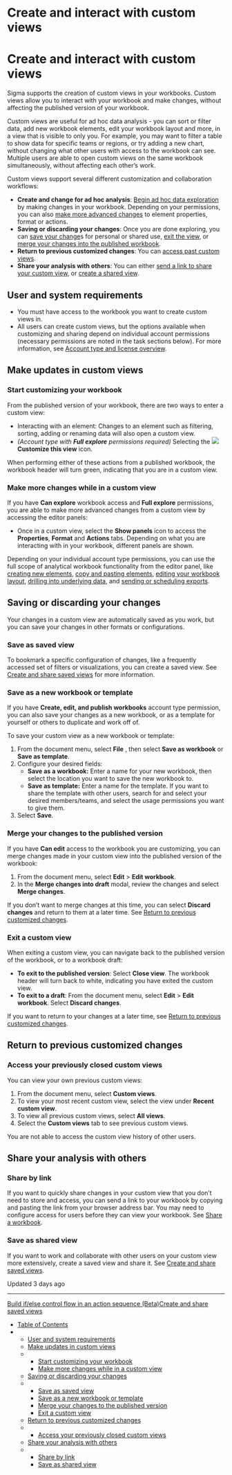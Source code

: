 # Create and interact with custom views

# Create and interact with custom views

Sigma supports the creation of custom views in your workbooks. Custom views allow you to interact with your workbook and make changes, without affecting the published version of your workbook.

Custom views are useful for ad hoc data analysis - you can sort or filter data, add new workbook elements, edit your workbook layout and more, in a view that is visible to only you. For example, you may want to filter a table to show data for specific teams or regions, or try adding a new chart, without changing what other users with access to the workbook can see. Multiple users are able to open custom views on the same workbook simultaneously, without affecting each other’s work.

Custom views support several different customization and collaboration workflows:

* **Create and change for ad hoc analysis**: [Begin ad hoc data exploration](/docs/create-and-interact-with-custom-views#start-customizing-your-workbook) by making changes in your workbook. Depending on your permissions, you can also [make more advanced changes](/docs/create-and-interact-with-custom-views#make-more-changes-while-in-a-custom-view) to element properties, format or actions.
* **Saving or discarding your changes**: Once you are done exploring, you can [save your change](/docs/create-and-interact-with-custom-views#saving-or-discarding-your-changes)s for personal or shared use, [exit the view](/docs/create-and-interact-with-custom-views#exit-a-custom-view), or [merge your changes into the published workbook](/docs/create-and-interact-with-custom-views#merge-your-changes-to-the-published-version).
* **Return to previous customized changes**: You can [access past custom views](/docs/create-and-interact-with-custom-views#access-your-previously-closed-custom-views).
* **Share your analysis with others**: You can either [send a link to share your custom view](/docs/create-and-interact-with-custom-views#share-by-link), or [create a shared view](/docs/create-and-interact-with-custom-views#save-as-shared-view).

## User and system requirements

* You must have access to the workbook you want to create custom views in.
* All users can create custom views, but the options available when customizing and sharing depend on individual account permissions (necessary permissions are noted in the task sections below). For more information, see [Account type and license overview](/docs/account-type-and-license-overview).

## Make updates in custom views

### Start customizing your workbook

From the published version of your workbook, there are two ways to enter a custom view:

* Interacting with an element: Changes to an element such as filtering, sorting, adding or renaming data will also open a custom view.
* *(Account type with **Full explore** permissions required)* Selecting the ![](https://sigma-docs-screenshots.s3.us-west-2.amazonaws.com/Icons/custom-view.svg) **Customize this view** icon.

When performing either of these actions from a published workbook, the workbook header will turn green, indicating that you are in a custom view.

### Make more changes while in a custom view

If you have **Can explore** workbook access and **Full explore** permissions, you are able to make more advanced changes from a custom view by accessing the editor panels:

* Once in a custom view, select the **Show panels** icon to access the **Properties**, **Format** and **Actions** tabs. Depending on what you are interacting with in your workbook, different panels are shown.

Depending on your individual account type permissions, you can use the full scope of analytical workbook functionality from the editor panel, like [creating new elements](/docs/create-a-data-element), [copy and pasting elements](/docs/copy-and-paste-elements), [editing your workbook layout](/docs/create-and-manage-workbook-layouts), [drilling into underlying data](/docs/drill-into-data), and [sending or scheduling exports](/docs/send-or-schedule-workbook-exports).

## Saving or discarding your changes

Your changes in a custom view are automatically saved as you work, but you can save your changes in other formats or configurations.

### Save as saved view

To bookmark a specific configuration of changes, like a frequently accessed set of filters or visualizations, you can create a saved view. See [Create and share saved views](/docs/create-and-share-saved-views) for more information.

### Save as a new workbook or template

If you have **Create, edit, and publish workbooks** account type permission, you can also save your changes as a new workbook, or as a template for yourself or others to duplicate and work off of.

To save your custom view as a new workbook or template:

1. From the document menu, select **File** , then select **Save as workbook** or **Save as template**.
2. Configure your desired fields:
   * **Save as a workbook:** Enter a name for your new workbook, then select the location you want to save the new workbook to.
   * **Save as template:** Enter a name for the template. If you want to share the template with other users, search for and select your desired members/teams, and select the usage permissions you want to give them.
3. Select **Save**.

### Merge your changes to the published version

If you have **Can edit** access to the workbook you are customizing, you can merge changes made in your custom view into the published version of the workbook:

1. From the document menu, select **Edit** > **Edit workbook**.
2. In the **Merge changes into draft** modal, review the changes and select **Merge changes**.

If you don’t want to merge changes at this time, you can select **Discard changes** and return to them at a later time. See [Return to previous customized changes](/docs/create-and-interact-with-custom-views#return-to-previous-customized-changes).

### Exit a custom view

When exiting a custom view, you can navigate back to the published version of the workbook, or to a workbook draft:

* **To exit to the published version**: Select **Close view**. The workbook header will turn back to white, indicating you have exited the custom view.
* **To exit to a draft**: From the document menu, select **Edit** > **Edit workbook**. Select **Discard changes**.

If you want to return to your changes at a later time, see [Return to previous customized changes](/docs/create-and-interact-with-custom-views#return-to-previous-customized-changes).

## Return to previous customized changes

### Access your previously closed custom views

You can view your own previous custom views:

1. From the document menu, select **Custom views**.
2. To view your most recent custom view, select the view under **Recent custom view**.
3. To view all previous custom views, select **All views**.
4. Select the **Custom views** tab to see previous custom views.

You are not able to access the custom view history of other users.

## Share your analysis with others

### Share by link

If you want to quickly share changes in your custom view that you don’t need to store and access, you can send a link to your workbook by copying and pasting the link from your browser address bar. You may need to configure access for users before they can view your workbook. See [Share a workbook](/docs/share-a-workbook).

### Save as shared view

If you want to work and collaborate with other users on your custom view more extensively, create a saved view and share it. See [Create and share saved views](/docs/create-and-share-saved-views).

Updated 3 days ago

---

[Build if/else control flow in an action sequence (Beta)](/docs/build-if-else-control-flow-in-an-action-sequence)[Create and share saved views](/docs/create-and-share-saved-views)

* [Table of Contents](#)
* + [User and system requirements](#user-and-system-requirements)
  + [Make updates in custom views](#make-updates-in-custom-views)
  + - [Start customizing your workbook](#start-customizing-your-workbook)
    - [Make more changes while in a custom view](#make-more-changes-while-in-a-custom-view)
  + [Saving or discarding your changes](#saving-or-discarding-your-changes)
  + - [Save as saved view](#save-as-saved-view)
    - [Save as a new workbook or template](#save-as-a-new-workbook-or-template)
    - [Merge your changes to the published version](#merge-your-changes-to-the-published-version)
    - [Exit a custom view](#exit-a-custom-view)
  + [Return to previous customized changes](#return-to-previous-customized-changes)
  + - [Access your previously closed custom views](#access-your-previously-closed-custom-views)
  + [Share your analysis with others](#share-your-analysis-with-others)
  + - [Share by link](#share-by-link)
    - [Save as shared view](#save-as-shared-view)